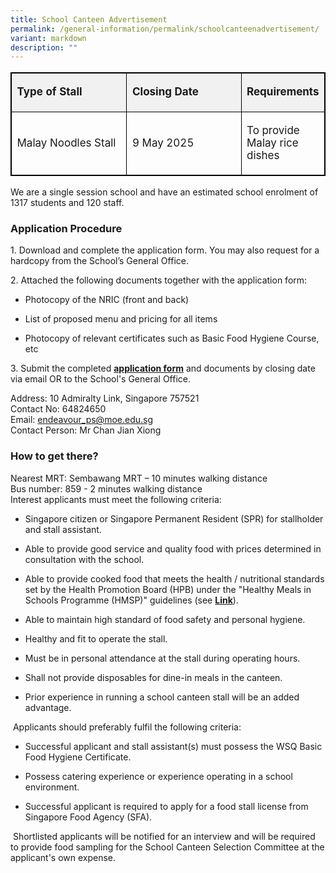 ```yaml
---
title: School Canteen Advertisement
permalink: /general-information/permalink/schoolcanteenadvertisement/
variant: markdown
description: ""
---
```

<table style="minwidth: 75px; font-size: 17px; border: 1px solid black; table-layout: fixed;">
  <tbody>
		 <tr><td style="width: 50%; border: 1px solid black; background-color: #f1f1f1;">
        <p><b>Type of Stall</b></p><b>
      </b></td>
			<td style="width: 50%; border: 1px solid black;background-color: #f1f1f1;"> <p><b>Closing Date</b></p><b>
      </b></td>
			 <td style="width: 50%; border: 1px solid black;background-color: #f1f1f1;">  <p><b>Requirements</b></p><b>
      </b></td>
		    </tr>
<tr><td style="width: 50%; border: 1px solid black;">
       <p>Malay Noodles Stall</p>
      </td>
			<td style="width: 50%; border: 1px solid black;">  <p>9 May 2025</p>
      </td>
		<td style="width: 50%; border: 1px solid black;">  <p>To provide Malay rice dishes</p>
      </td>
		    </tr>
  </tbody></table>

<p>We are a single session school and have an estimated school enrolment
of 1317 students and 120 staff.</p>
<h3>Application Procedure</h3>
<p>1. Download and complete the application form.
You may also request for a hardcopy from the School’s General Office.</p>
<p>2. Attached the following documents together with the application form:</p>
<ul data-tight="true" class="tight">
<li>
<p>Photocopy of the NRIC (front and back)</p>
</li>
<li>
<p>List of proposed menu and pricing for all items</p>
</li>
<li>
<p>Photocopy of relevant certificates such as Basic Food Hygiene Course,
etc</p>
</li>
</ul>
<p></p>
<p>3. Submit the completed <strong><a href="https://drive.google.com/file/d/1tOjuOko2T08tQ47kwhOtnLpdxTVM2Nja/view?usp=sharing" rel="noopener noreferrer nofollow" target="_blank">application form</a></strong> and
documents by closing date via email OR to the School's General Office.</p>
<p>Address: 10 Admiralty Link, Singapore 757521
<br>Contact No: 64824650
<br>Email: <a href="mailto:endeavour_ps@moe.edu.sg" rel="noopener noreferrer nofollow" target="_blank">endeavour_ps@moe.edu.sg</a>
<br>Contact Person: Mr Chan Jian Xiong</p>
<h3>How to get there?</h3>
<p>Nearest MRT: Sembawang MRT – 10 minutes walking distance
<br>Bus number: 859 - 2 minutes walking distance
<br>Interest applicants must meet the following criteria:</p>
<ul data-tight="true" class="tight">
<li>
<p>Singapore citizen or Singapore Permanent Resident (SPR) for stallholder
and stall assistant.</p>
</li>
<li>
<p>Able to provide good service and quality food with prices determined in
consultation with the school.</p>
</li>
<li>
<p>Able to provide cooked food that meets the health / nutritional standards
set by the Health Promotion Board (HPB) under the "Healthy Meals in Schools
Programme (HMSP)" guidelines (see <strong><a href="https://www.hpb.gov.sg/schools/school-programmes/healthy-meals-in-schools-programme" rel="noopener noreferrer nofollow" target="_blank">Link</a></strong>).</p>
</li>
<li>
<p>Able to maintain high standard of food safety and personal hygiene.</p>
</li>
<li>
<p>Healthy and fit to operate the stall.</p>
</li>
<li>
<p>Must be in personal attendance at the stall during operating hours.</p>
</li>
<li>
<p>Shall not provide disposables for dine-in meals in the canteen.</p>
</li>
<li>
<p>Prior experience in running a school canteen stall will be an added advantage.</p>
</li>
</ul>
<p>&nbsp;Applicants should preferably fulfil the following criteria:</p>
<ul data-tight="true" class="tight">
<li>
<p>Successful applicant and stall assistant(s) must possess the WSQ Basic
Food Hygiene Certificate.</p>
</li>
<li>
<p>Possess catering experience or experience operating in a school environment.</p>
</li>
<li>
<p>Successful applicant is required to apply for a food stall license from
Singapore Food Agency (SFA).</p>
</li>
</ul>
<p>&nbsp;Shortlisted applicants will be notified for an interview and will
be required to provide food sampling for the School Canteen Selection Committee
at the applicant's own expense.</p>